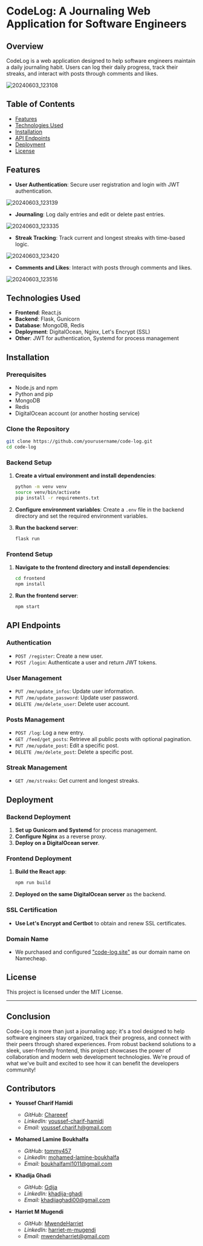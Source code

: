 # CodeLog: A Journaling Web Application for Software Engineers

## Overview
CodeLog is a web application designed to help software engineers maintain a daily journaling habit. Users can log their daily progress, track their streaks, and interact with posts through comments and likes.

![20240603_123108](https://github.com/Chareeef/CodeLog/assets/100241289/2866077d-8a05-4af3-9cdc-610828c2ac28)

## Table of Contents
- [Features](#features)
- [Technologies Used](#technologies-used)
- [Installation](#installation)
- [API Endpoints](#api-endpoints)
- [Deployment](#deployment)
- [License](#license)

## Features
- **User Authentication**: Secure user registration and login with JWT authentication.

![20240603_123139](https://github.com/Chareeef/CodeLog/assets/100241289/f7198700-0eff-45ec-8243-96658e361ccf)

- **Journaling**: Log daily entries and edit or delete past entries.

![20240603_123335](https://github.com/Chareeef/CodeLog/assets/100241289/c8f331ed-9f57-419b-a626-730a85bd87f8)

- **Streak Tracking**: Track current and longest streaks with time-based logic.

![20240603_123420](https://github.com/Chareeef/CodeLog/assets/100241289/4ecbe55a-b4c2-49ae-82a3-05e732d73ad1)

- **Comments and Likes**: Interact with posts through comments and likes.

![20240603_123516](https://github.com/Chareeef/CodeLog/assets/100241289/191d6044-514d-45ff-8f6c-836210a87190)


## Technologies Used
- **Frontend**: React.js
- **Backend**: Flask, Gunicorn
- **Database**: MongoDB, Redis
- **Deployment**: DigitalOcean, Nginx, Let's Encrypt (SSL)
- **Other**: JWT for authentication, Systemd for process management

## Installation
### Prerequisites
- Node.js and npm
- Python and pip
- MongoDB
- Redis
- DigitalOcean account (or another hosting service)

### Clone the Repository
```bash
git clone https://github.com/yourusername/code-log.git
cd code-log
```

### Backend Setup
1. **Create a virtual environment and install dependencies**:
    ```bash
    python -m venv venv
    source venv/bin/activate
    pip install -r requirements.txt
    ```

2. **Configure environment variables**:
    Create a `.env` file in the backend directory and set the required environment variables.

3. **Run the backend server**:
    ```bash
    flask run
    ```

### Frontend Setup
1. **Navigate to the frontend directory and install dependencies**:
    ```bash
    cd frontend
    npm install
    ```

2. **Run the frontend server**:
    ```bash
    npm start
    ```

## API Endpoints
### Authentication
- `POST /register`: Create a new user.
- `POST /login`: Authenticate a user and return JWT tokens.

### User Management
- `PUT /me/update_infos`: Update user information.
- `PUT /me/update_password`: Update user password.
- `DELETE /me/delete_user`: Delete user account.

### Posts Management
- `POST /log`: Log a new entry.
- `GET /feed/get_posts`: Retrieve all public posts with optional pagination.
- `PUT /me/update_post`: Edit a specific post.
- `DELETE /me/delete_post`: Delete a specific post.

### Streak Management
- `GET /me/streaks`: Get current and longest streaks.

## Deployment
### Backend Deployment
1. **Set up Gunicorn and Systemd** for process management.
2. **Configure Nginx** as a reverse proxy.
3. **Deploy on a DigitalOcean server**.

### Frontend Deployment
1. **Build the React app**:
    ```bash
    npm run build
    ```

2. **Deployed on the same DigitalOcean server** as the backend.

### SSL Certification
- **Use Let's Encrypt and Certbot** to obtain and renew SSL certificates.

### Domain Name
- We purchased and configured ["code-log.site"](https://code-log.site) as our domain name on Namecheap.

## License
This project is licensed under the MIT License.

---

## Conclusion

Code-Log is more than just a journaling app; it's a tool designed to help software engineers stay organized, track their progress, and connect with their peers through shared experiences. From robust backend solutions to a sleek, user-friendly frontend, this project showcases the power of collaboration and modern web development technologies. We're proud of what we've built and excited to see how it can benefit the developers community!

## Contributors
- **Youssef Charif Hamidi**
  - *GitHub:* [Chareeef](https://github.com/Chareeef)
  - *LinkedIn:* [youssef-charif-hamidi](https://linkedin.com/in/youssef-charif-hamidi)
  - *Email:* [youssef.charif.h@gmail.com](mailto:youssef.charif.h@gmail.com)

- **Mohamed Lamine Boukhalfa**
  - *GitHub:* [tommy457](https://github.com/tommy457)
  - *LinkedIn:* [mohamed-lamine-boukhalfa](https://linkedin.com/in/mohamed-lamine-boukhalfa)
  - *Email:* [boukhalfaml1011@gmail.com](mailto:boukhalfaml1011@gmail.com)

- **Khadija Ghadi**
  - *GitHub:* [Gdija](https://github.com/Gdija)
  - *LinkedIn:* [khadija-ghadi](https://linkedin.com/in/khadija-ghadi-017737193)
  - *Email:* [khadijaghadi00@gmail.com](mailto:khadijaghadi00@gmail.com)

- **Harriet M Mugendi**
  - *GitHub:* [MwendeHarriet](https://github.com/MwendeHarriet)
  - *LinkedIn:* [harriet-m-mugendi](]https://www.linkedin.com/in/harriet-m-mugendi-149a006b)
  - *Email:* [mwendeharriet@gmail.com](mailto:mwendeharriet@gmail.com)
